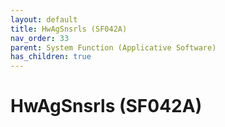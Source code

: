 ```yaml
---
layout: default
title: HwAgSnsrls (SF042A)
nav_order: 33
parent: System Function (Applicative Software)
has_children: true
---
```

# HwAgSnsrls (SF042A)
